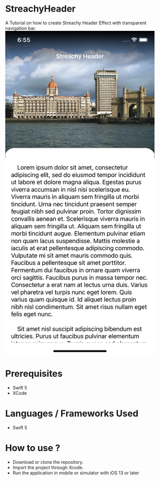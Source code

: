 # StreachyHeader
A Tutorial on how to create Streachy Header Effect with transparent navigation bar.
![Image of Yaktocat](https://github.com/Rishu0021/StreachyHeader/blob/main/StreachyHeader/Screenshot/Simulator%20Screen%20Shot%20-%20iPhone%2011%20-%202020-12-01%20at%2018.55.00.png)
# Prerequisites
- Swift 5
- XCode

# Languages / Frameworks Used
- Swift 5

# How to use ?
- Download or clone the repository.
- Import the project through Xcode.
- Run the application in mobile or simulator with iOS 13 or later
